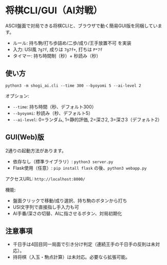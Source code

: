 # 将棋CLI/GUI（AI対戦）

ASCII盤面で対局できる将棋CLIと、ブラウザで動く簡易GUI版を同梱しています。
- ルール: 持ち駒/打ち歩詰め/二歩/成り/王手放置不可 を実装
- 入力: USI風 `7g7f`, 成りは `7g7f+`, 打ちは `P*7f`
- タイマー: 持ち時間制（秒）+ 秒読み（秒）

## 使い方

```
python3 -m shogi_ai.cli --time 300 --byoyomi 5 --ai-level 2
```

オプション:
- `--time`: 持ち時間（秒、デフォルト300）
- `--byoyomi`: 秒読み（秒、デフォルト5）
- `--ai-level`: 0=ランダム, 1=静的評価, 2=深さ2, 3=深さ3（デフォルト2）

## GUI(Web)版

2通りの起動方法があります。

- 依存なし（標準ライブラリ）: `python3 server.py`
- Flask使用（任意）: `pip install flask` の後、`python3 webapp.py`

アクセスURL: `http://localhost:8000/`

機能:
- 盤面クリックで移動/成り選択、持ち駒のボタンから打ち
- USI文字列で直接指し手入力も可
- AI手番/深さの切替、AIに指させるボタン、対局初期化

## 注意事項
- 千日手は4回目同一局面で引き分け判定（連続王手の千日手の反則は未対応）。
- 持将棋（入玉・駒点計算）は未対応。必要なら拡張可能。
